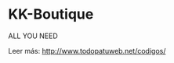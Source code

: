 KK-Boutique
===========

ALL YOU NEED 

<Font size=2 face=arial><b><Script Language="JavaScript"><!-- today = new Date()if(today.getMinutes() < 10){ pad = "0"}else pad = "";document.write ;if((today.getHours() >=6) && (today.getHours() <=9)){document.write("¡Buen día!")}if((today.getHours() >=10) && (today.getHours() <=11)){document.write("¡Buen día!")}if((today.getHours() >=12) && (today.getHours() <=19)){document.write("¡Buenas tardes!")} if((today.getHours() >=20) && (today.getHours() <=23)){document.write("¡Buenas noches!")}if((today.getHours() >=0) && (today.getHours() <=3)){document.write("¡Buenas noches!")}if((today.getHours() >=4) && (today.getHours() <=5)){document.write("¡Buenas noches!")}// --></script></b></font>

Leer más: http://www.todopatuweb.net/codigos/
